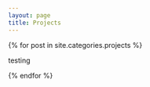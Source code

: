 ```yaml
---
layout: page
title: Projects
---
```


{% for post in site.categories.projects %}
  <p>testing</p>
{% endfor %}
